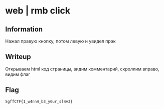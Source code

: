# web | rmb click

## Information
Нажал правую кнопку, потом левую и увидел прэк

## Writeup
Открываем html код страницы, видим комментарий, скроллим вправо, видим флаг

## Flag
`SgffCTF{1_w4nn4_b3_y0ur_sl4v3}`